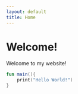 ```yaml
---
layout: default
title: Home
---
```

# Welcome!

Welcome to my website!

```kotlin
fun main(){
    print("Hello World!")
}
```
